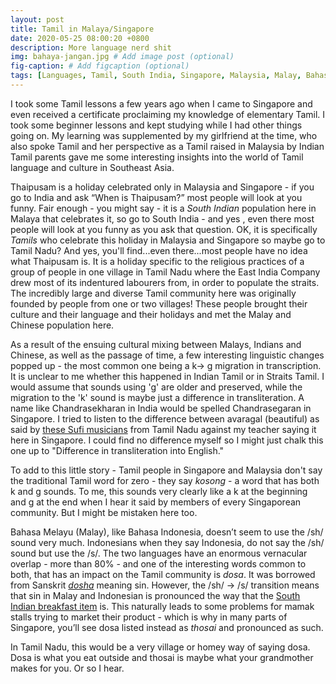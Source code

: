 ```yaml
---
layout: post
title: Tamil in Malaya/Singapore
date: 2020-05-25 08:00:20 +0800
description: More language nerd shit
img: bahaya-jangan.jpg # Add image post (optional)
fig-caption: # Add figcaption (optional)
tags: [Languages, Tamil, South India, Singapore, Malaysia, Malay, Bahasa]
---
```


I took some Tamil lessons a few years ago when I came to Singapore and even received a certificate proclaiming my knowledge of elementary Tamil. I took some beginner lessons and kept studying while I had other things going on. My learning was supplemented by my girlfriend at the time, who also spoke Tamil and her perspective as a Tamil raised in Malaysia by Indian Tamil parents gave me some interesting insights into the world of Tamil language and culture in Southeast Asia.

Thaipusam is a holiday celebrated only in Malaysia and Singapore - if you go to India and ask “When is Thaipusam?” most people will look at you funny. Fair enough - you might say - it is a _South Indian_ population here in Malaya that celebrates it, so go to South India - and yes , even there most people will look at you funny as you ask that question. OK, it is specifically _Tamils_ who celebrate this holiday in Malaysia and Singapore so maybe go to Tamil Nadu? And yes, you'll find...even there...most people have no idea what Thaipusam is. It is a holiday specific to the religious practices of a group of people in one village in Tamil Nadu where the East India Company drew most of its indentured labourers from, in order to populate the straits. The incredibly large and diverse Tamil community here was originally founded by people from one or two villages! These people brought their culture and their language and their holidays and met the Malay and Chinese population here.

As a result of the ensuing cultural mixing between Malays, Indians and Chinese, as well as the passage of time, a few interesting linguistic changes popped up - the most common one being a k-> g migration in transcription. It is unclear to me whether this happened in Indian Tamil or in Straits Tamil. I would assume that sounds using 'g' are older and preserved, while the migration to the 'k' sound is maybe just a difference in transliteration. A name like Chandrasekharan in India would be spelled Chandrasegaran in Singapore. I tried to listen to the difference between avaragal (beautiful) as said by [these Sufi musicians](https://www.youtube.com/watch?v=wXfPFxfy7ZM) from Tamil Nadu against my teacher saying it here in Singapore. I could find no difference myself so I might just chalk this one up to "Difference in transliteration into English."

To add to this little story - Tamil people in Singapore and Malaysia don't say the traditional Tamil word for zero - they say _kosong_ - a word that has both k and g sounds. To me, this sounds very clearly like a k at the beginning and g at the end when I hear it said by members of every Singaporean community. But I might be mistaken here too.

Bahasa Melayu (Malay), like Bahasa Indonesia, doesn’t seem to use the /sh/ sound very much. Indonesians when they say Indonesia, do not say the /sh/ sound but use the /s/. The two languages have an enormous vernacular overlap - more than 80% - and one of the interesting words common to both, that has an impact on the Tamil community is _dosa_. It was borrowed from Sanskrit [_dosha_](https://en.wiktionary.org/wiki/%E0%A4%A6%E0%A5%8B%E0%A4%B7#Sanskrit) meaning sin. However, the /sh/ -> /s/ transition means that sin in Malay and Indonesian is pronounced the way that the [South Indian breakfast item](../dosa-insomnia) is. This naturally leads to some problems for mamak stalls trying to market their product - which is why in many parts of Singapore, you’ll see dosa listed instead as _thosai_ and pronounced as such.

In Tamil Nadu, this would be a very village or homey way of saying dosa. Dosa is what you eat outside and thosai is maybe what your grandmother makes for you. Or so I hear.

